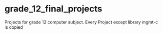 # grade_12_final_projects
Projects for grade 12 computer subject.
Every Project except library mgmt-c is copied
